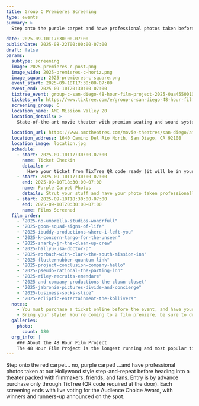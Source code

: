 ```yaml
---
title: Group C Premieres Screening
type: events
summary: >
  Step onto the purple carpet and have professional photos taken before heading into a theater packed with filmmakers, friends, and fans. Entry is by advance purchase only through TixTree.

date: 2025-09-10T17:30:00-07:00
publishDate: 2025-08-22T00:00:00-07:00
draft: false
params:
  subtype: screening
  image: 2025-premieres-c-post.png
  image_wide: 2025-premieres-c-horiz.png
  image_square: 2025-premieres-c-square.png
  event_start: 2025-09-10T17:30:00-07:00
  event_end: 2025-09-10T20:30:00-07:00
  tixtree_event: group-c-san-diego-48-hour-film-project-2025-0aa4550010ed
  tickets_url: https://www.tixtree.com/e/group-c-san-diego-48-hour-film-project-2025-0aa4550010ed
  screening_group: C
  location_name: AMC Mission Valley 20
  location_details: >
    State-of-the-art movie theater with premium seating and sound systems. Located in the heart of Mission Valley with easy access from I-8 and I-15.

  location_url: https://www.amctheatres.com/movie-theatres/san-diego/amc-mission-valley-20
  location_address: 1640 Camino Del Rio North, San Diego, CA 92108
  location_image: location.jpg
  schedule:
    - start: 2025-09-10T17:30:00-07:00
      name: Ticket Checkin
      details: >-
        Have your ticket from TixTree QR code ready (it will be in your email after purchase). There will be no on-site ticket sales, you must order online.
    - start: 2025-09-10T17:30:00-07:00
      end: 2025-09-10T18:30:00-07:00
      name: Purple Carpet Photos
      details: Strut your stuff and have your photo taken professionally at our hollywood-style backdrop.
    - start: 2025-09-10T18:30:00-07:00
      end: 2025-09-10T20:30:00-07:00
      name: Films Screened
  film_order:
    - "2025-no-umbrella-studios-wondrfull"
    - "2025-goon-squad-signs-of-life"
    - "2025-ibuddy-productions-where-i-left-you"
    - "2025-k-concern-tango-for-the-unseen"
    - "2025-snarky-jr-the-clean-up-crew"
    - "2025-hallyu-usa-doctor-p"
    - "2025-rorbach-with-clark-the-south-mission-inn"
    - "2025-flutternubber-quantum-link"
    - "2025-project-conclusion-company-hello"
    - "2025-pseudo-rational-the-parting-inn"
    - "2025-riley-recruits-emendare"
    - "2025-and-company-productions-the-clown-closet"
    - "2025-jabronie-pictures-divide-and-concierge"
    - "2025-business-socks-slice"
    - "2025-ecliptic-entertainment-the-kollivers"
  notes:
    - You must purchase a ticket online before the event, and have your emailed QR code ready. There will be no on-site ticket sales.
    - Bring your style! You're coming to a film premiere, be sure to dress to impress.
  galleries:
    photo:
      count: 180
  org_info: |
    ### About the 48 Hour Film Project
    The 48 Hour Film Project is the longest running and most popular timed filmmaking competition. Teams have just 48 hours to write, shoot, edit and score a short film. All films are screened in a real theater and compete for awards and recognition.
---
```

Step onto the red carpet... no, purple carpet! ...and have professional photos taken at our Hollywood style step-and-repeat before heading into a theater packed with filmmakers, friends, and fans. Entry is by advance purchase only through TixTree (QR code required at the door). Each screening ends with live voting for the Audience Choice Award, with winners and runners-up announced on the spot.
